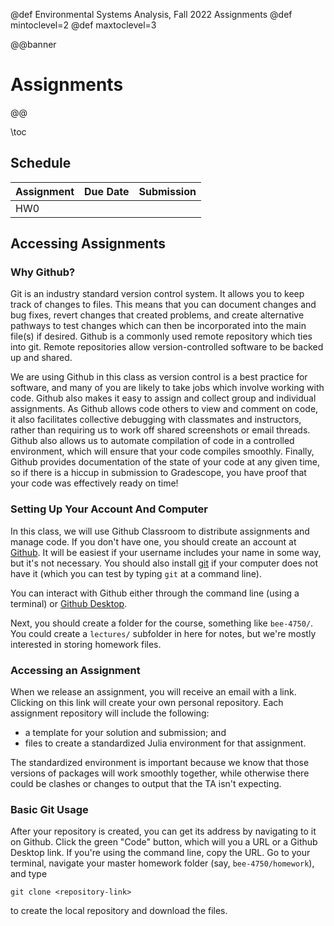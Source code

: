 @def Environmental Systems Analysis, Fall 2022 Assignments
@def mintoclevel=2
@def maxtoclevel=3

@@banner
# Assignments
@@

\toc

## Schedule

| Assignment | Due Date | Submission |
|------------|----------|------------|
| HW0 | | |

## Accessing Assignments

### Why Github?

Git is an industry standard version control system. It allows you to keep track of changes to files. This means that you can document changes and bug fixes, revert changes that created problems, and create alternative pathways to test changes which can then be incorporated into the main file(s) if desired. Github is a commonly used remote repository which ties into git. Remote repositories allow version-controlled software to be backed up and shared.

We are using Github in this class as version control is a best practice for software, and many of you are likely to take jobs which involve working with code. Github also makes it easy to assign and collect group and individual assignments. As Github allows code others to view and comment on code, it also facilitates collective debugging with classmates and instructors, rather than requiring us to work off shared screenshots or email threads. Github also allows us to automate compilation of code in a controlled environment, which will ensure that your code compiles smoothly. Finally, Github provides documentation of the state of your code at any given time, so if there is a hiccup in submission to Gradescope, you have proof that your code was effectively ready on time!

### Setting Up Your Account And Computer

In this class, we will use Github Classroom to distribute assignments and manage code. If you don't have one, you should create an account at [Github](https://github.com). It will be easiest if your username includes your name in some way, but it's not necessary. You should also install [git](http://happygitwithr.com/install-git.html) if your computer does not have it (which you can test by typing `git` at a command line). 

You can interact with Github either through the command line (using a terminal) or [Github Desktop](https://desktop.github.com/).

Next, you should create a folder for the course, something like `bee-4750/`. You could create a `lectures/` subfolder in here for notes, but we're mostly interested in storing homework files. 

### Accessing an Assignment

When we release an assignment, you will receive an email with a link. Clicking on this link will create your own personal repository. Each assignment repository will include the following:
* a template for your solution and submission; and
* files to create a standardized Julia environment for that assignment.

The standardized environment is important because we know that those versions of packages will work smoothly together, while otherwise there could be clashes or changes to output that the TA isn't expecting.

### Basic Git Usage

After your repository is created, you can get its address by navigating to it on Github. Click the green "Code" button, which will you a URL or a Github Desktop link. If you're using the command line, copy the URL. Go to your terminal, navigate your master homework folder (say, `bee-4750/homework`), and type
```shell
git clone <repository-link>
```
to create the local repository and download the files.

